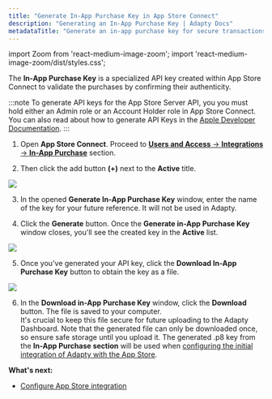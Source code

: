 ```yaml
---
title: "Generate In-App Purchase Key in App Store Connect"
description: "Generating an In-App Purchase Key | Adapty Docs"
metadataTitle: "Generate an in-app purchase key for secure transactions."
---
```


import Zoom from 'react-medium-image-zoom';
import 'react-medium-image-zoom/dist/styles.css';

The **In-App Purchase Key** is a specialized API key created within App Store Connect to validate the purchases by confirming their authenticity.

:::note
To generate API keys for the App Store Server API, you you must hold either an Admin role or an Account Holder role in App Store Connect. You can also read about how to generate API Keys in the [Apple Developer Documentation](https://developer.apple.com/documentation/appstoreserverapi/creating_api_keys_to_use_with_the_app_store_server_api).
:::

1. Open **App Store Connect**. Proceed to [**Users and Access** → **Integrations** → **In-App Purchase**](https://appstoreconnect.apple.com/access/integrations/api/subs) section.

2. Then click the add button **(+)** next to the **Active** title.

   

<Zoom>
  <img src={require('./img/6d737db-generate_in-app_key.webp').default}
  style={{
    border: 'none', /* border width and color */
    width: '700px', /* image width */
    display: 'block', /* for alignment */
    margin: '0 auto' /* center alignment */
  }}
/>
</Zoom>




3. In the opened **Generate In-App Purchase Key** window, enter the name of the key for your future reference. It will not be used in Adapty.

4. Click the **Generate** button. Once the **Generate in-App Purchase Key** window closes, you'll see the created key in the **Active** list.

   

<Zoom>
  <img src={require('./img/fac066b-download_inapp_file.webp').default}
  style={{
    border: '1px solid #727272', /* border width and color */
    width: '700px', /* image width */
    display: 'block', /* for alignment */
    margin: '0 auto' /* center alignment */
  }}
/>
</Zoom>




5. Once you've generated your API key, click the **Download In-App Purchase Key** button to obtain the key as a file.

   

<Zoom>
  <img src={require('./img/d59faff-download_in-app_purchase_key.webp').default}
  style={{
    border: '1px solid #727272', /* border width and color */
    width: '700px', /* image width */
    display: 'block', /* for alignment */
    margin: '0 auto' /* center alignment */
  }}
/>
</Zoom>




6. In the **Download in-App Purchase Key** window, click the **Download** button. The file is saved to your computer.  
   It's crucial to keep this file secure for future uploading to the Adapty Dashboard. Note that the generated file can only be downloaded once, so ensure safe storage until you upload it. The generated .p8 key from the **In-App Purchase section** will be used when [configuring the initial integration of Adapty with the App Store](app-store-connection-configuration#step-3-upload-in-app-purchase-key-file). 

**What's next:**

- [Configure App Store integration](app-store-connection-configuration)